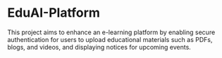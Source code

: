 # EduAI-Platform
This project aims to enhance an e-learning platform by enabling secure authentication for users to upload educational materials such as PDFs, blogs, and videos, and displaying notices for upcoming events.
